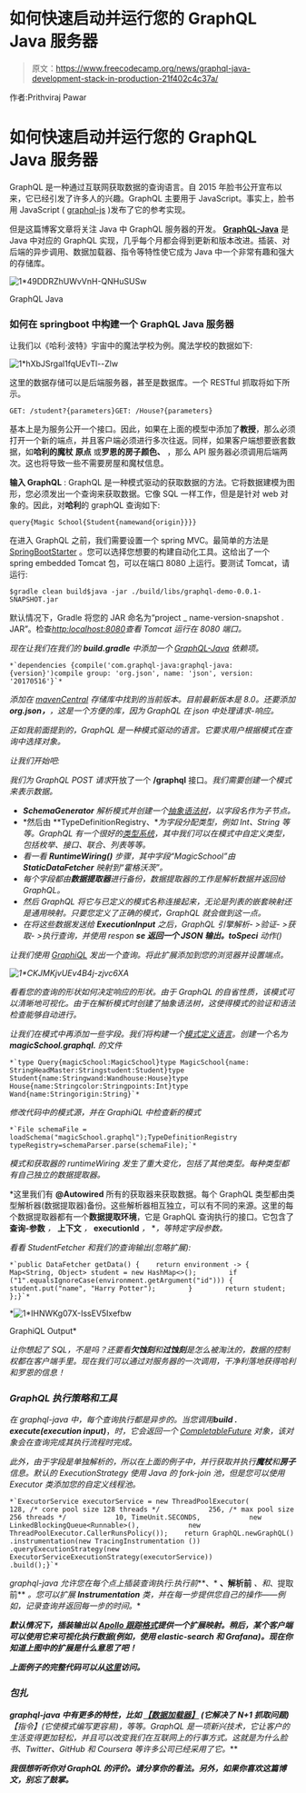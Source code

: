 # 如何快速启动并运行您的 GraphQL Java 服务器

> 原文：<https://www.freecodecamp.org/news/graphql-java-development-stack-in-production-21f402c4c37a/>

作者:Prithviraj Pawar

# 如何快速启动并运行您的 GraphQL Java 服务器

GraphQL 是一种通过互联网获取数据的查询语言。自 2015 年脸书公开宣布以来，它已经引发了许多人的兴趣。GraphQL 主要用于 JavaScript。事实上，脸书用 JavaScript ( [graphql-js](https://github.com/graphql/graphql-js) )发布了它的参考实现。

但是这篇博客文章将关注 Java 中 GraphQL 服务器的开发。 [**GraphQL-Java**](https://github.com/graphql-java/graphql-java) 是 Java 中对应的 GraphQL 实现，几乎每个月都会得到更新和版本改进。插装、对后端的异步调用、数据加载器、指令等特性使它成为 Java 中一个非常有趣和强大的存储库。

![1*49DDRZhUWvVnH-QNHuSUSw](img/743998cbc95fc056e390d1ca847d15c5.png)

GraphQL Java

### 如何在 springboot 中构建一个 GraphQL Java 服务器

让我们以《哈利·波特》宇宙中的魔法学校为例。魔法学校的数据如下:

![1*hXbJSrgal1fqUEvTl--Zlw](img/291c35f736c8dce16db1d90a013cd5da.png)

这里的数据存储可以是后端服务器，甚至是数据库。一个 RESTful 抓取将如下所示。

```
GET: /student?{parameters}GET: /House?{parameters}
```

基本上是为服务公开一个接口。因此，如果在上面的模型中添加了**教授**，那么必须打开一个新的端点，并且客户端必须进行多次往返。同样，如果客户端想要嵌套数据，如**哈利的魔杖** **原点** 或**罗恩的房子颜色、** ，那么 API 服务器必须调用后端两次。这也将导致一些不需要房屋和魔杖信息。

**输入 GraphQL** : GraphQL 是一种模式驱动的获取数据的方法。它将数据建模为图形，您必须发出一个查询来获取数据。它像 SQL 一样工作，但是是针对 web 对象的。因此，对**哈利**的 graphQL 查询如下:

```
query{Magic School{Student{namewand{origin}}}}
```

在进入 GraphQL 之前，我们需要设置一个 spring MVC。最简单的方法是 [SpringBootStarter](https://start.spring.io/) 。您可以选择您想要的构建自动化工具。这给出了一个 spring embedded Tomcat 包，可以在端口 8080 上运行。要测试 Tomcat，请运行:

```
$gradle clean build$java -jar ./build/libs/graphql-demo-0.0.1-SNAPSHOT.jar
```

默认情况下，Gradle 将您的 JAR 命名为“project _ name-version-snapshot . JAR”。检查[*http:localhost:8080*](http://localhost:8080/)*查看 Tomcat 运行在 8080 端口。*

*现在让我们在我们的 **build.gradle** *中添加一个 [GraphQL-Java](https://github.com/graphql-java/graphql-java) 依赖项。**

```
*`dependencies {compile('com.graphql-java:graphql-java:{version}')compile group: 'org.json', name: 'json', version: '20170516'}`*
```

*添加在 [mavenCentral](https://mvnrepository.com/artifact/com.graphql-java/graphql-java) 存储库中找到的当前版本。目前最新版本是 8.0。还要添加 **org.json，**，这是一个方便的库，因为 GraphQL 在 json 中处理请求-响应。*

*正如我前面提到的，GraphQL 是一种模式驱动的语言。它要求用户根据模式在查询中选择对象。*

*让我们开始吧:*

*我们为 GraphQL POST 请求*开放了一个 **/graphql** 接口。*我们需要创建一个模式来表示数据。*

*   ***SchemaGenerator** 解析模式并创建一个[抽象语法树](https://en.wikipedia.org/wiki/Abstract_syntax_tree)，以字段名作为子节点。*
*   *然后由 **TypeDefinitionRegistry、**为字段分配类型，例如 Int、String 等等。GraphQL 有一个很好的[类型系统](http://graphql-java.readthedocs.io/en/latest/scalars.html)，其中我们可以在模式中自定义类型，包括枚举、接口、联合、列表等等。*
*   *看一看 **RuntimeWiring()** 步骤，其中字段“MagicSchool”由 **StaticDataFetcher** *映射到“霍格沃茨”。**
*   *每个字段都由**数据提取器**进行备份，数据提取器的工作是解析数据并返回给 GraphQL。*
*   *然后 GraphQL 将它与已定义的模式名称连接起来，无论是列表的嵌套映射还是通用映射。只要您定义了正确的模式，GraphQL 就会做到这一点。*
*   *在将这些数据发送给 **ExecutionInput** 之后，GraphQL 引擎解析- >验证- >获取- >执行查询，并使用 respon **se 返回一个 JSON 输出。toSpeci** 动作()*

*让我们使用 [GraphiQL](https://github.com/graphql/graphiql) 发出一个查询。将此扩展添加到您的浏览器并设置端点。*

*![1*CKJMKjvUEv4B4j-zjvc6XA](img/7dcb4bda17c27b4d56979bc4b78bd0eb.png)*

*看看您的查询的形状如何决定响应的形状。由于 GraphQL 的自省性质，该模式可以清晰地可视化。由于在解析模式时创建了抽象语法树，这使得模式的验证和语法检查能够自动进行。*

*让我们在模式中再添加一些字段。我们将构建一个[模式定义语言](http://graphql-java.readthedocs.io/en/latest/schema.html)。创建一个名为 **magicSchool.graphql.** 的文件*

```
*`type Query{magicSchool:MagicSchool}type MagicSchool{name: StringHeadMaster:Stringstudent:Student}type Student{name:Stringwand:Wandhouse:House}type House{name:Stringcolor:Stringpoints:Int}type Wand{name:Stringorigin:String}`*
```

*修改代码中的模式源，并在 GraphiQL 中检查新的模式*

```
*`File schemaFile = loadSchema("magicSchool.graphql");TypeDefinitionRegistry typeRegistry=schemaParser.parse(schemaFile);`*
```

*模式和获取器的 runtimeWiring 发生了重大变化，包括了其他类型。每种类型都有自己独立的数据提取器。*

*这里我们有 **@Autowired** 所有的获取器来获取数据。每个 GraphQL 类型都由类型解析器(数据提取器)备份。这些解析器相互独立，可以有不同的来源。这里的每个数据提取器都有一个**数据提取环境**，它是 GraphQL 查询执行的接口。它包含了**查询-参数** *，* **上下文** *，* **executionId** *，* **，**等特定字段参数*。**

*看看 StudentFetcher 和我们的查询输出(忽略扩展):*

```
*`public DataFetcher getData() {    return environment -> {        Map<String, Object> student = new HashMap<>();        if ("1".equalsIgnoreCase(environment.getArgument("id"))) {            student.put("name", "Harry Potter");        }        return student;    };}`*
```

*![1*IHNWKg07X-IssEV5Ixefbw](img/2f14a1bb3e7c82479a459051435f5a70.png)

GraphiQL Output* 

*让你想起了 SQL，不是吗？还要看**欠蚀刻**和**过蚀刻**是怎么被淘汰的，数据的控制权都在客户端手里。现在我们可以通过对服务器的一次调用，干净利落地获得哈利和罗恩的信息！*

### ***GraphQL 执行策略和工具***

*在 graphql-java 中，每个查询执行都是异步的。当您调用**build . execute(execution input)***，*时，它会返回一个 [CompletableFuture](https://docs.oracle.com/javase/8/docs/api/java/util/concurrent/CompletableFuture.html) 对象，该对象会在查询完成其执行流程时完成。*

*此外，由于字段是单独解析的，所以在上面的例子中，并行获取并执行**魔杖**和**房子**信息。默认的 ExecutionStrategy 使用 Java 的 fork-join 池，但是您可以使用 Executor 类添加您的自定义线程池。*

```
*`ExecutorService executorService = new ThreadPoolExecutor(            128, /* core pool size 128 threads */            256, /* max pool size 256 threads */            10, TimeUnit.SECONDS,            new LinkedBlockingQueue<Runnable>(),            new ThreadPoolExecutor.CallerRunsPolicy());    return GraphQL.newGraphQL()            .instrumentation(new TracingInstrumentation ())             .queryExecutionStrategy(new ExecutorServiceExecutionStrategy(executorService))            .build();}`*
```

*graphql-java 允许您在每个点上插装查询执行:执行前***、* **、解析前** *、*和**、提取前** *。*您可以扩展 **Instrumentation** 类，并在每一步提供您自己的操作——例如，记录查询并返回每一步的时间。***

***默认情况下，插装输出以 [Apollo 跟踪格式](https://www.apollographql.com/engine/)提供一个扩展映射。稍后，某个客户端可以使用它来可视化执行数据(例如，使用 elastic-search 和 Grafana)。现在你知道上图中的扩展是什么意思了吧！***

***上面例子的完整代码可以从[这里](https://github.com/prithvi10/GraphQL-Java-Spring)访问。***

### ***包扎***

***graphql-java 中有更多的特性，比如 [**【数据加载器】**](http://graphql-java.readthedocs.io/en/latest/batching.html) (它解决了 N+1 抓取问题)**【指令】**(它使模式编写更容易)，等等。GraphQL 是一项新兴技术，它让客户的生活变得更加轻松，并且可以改变我们在互联网上的行事方式。这就是为什么脸书、Twitter、GitHub 和 Coursera 等许多公司已经采用了它。***

***我很想听听你对 GraphQL 的评价。请分享你的看法。另外，如果你喜欢这篇博文，别忘了鼓掌。***